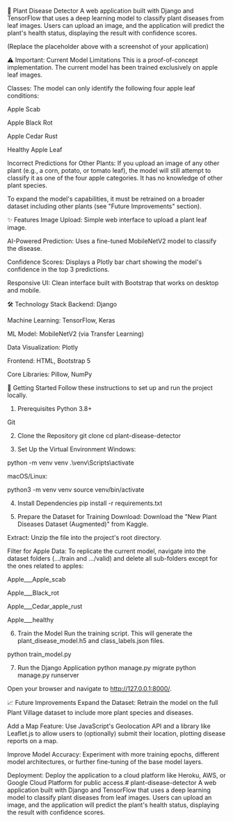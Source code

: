 🌿 Plant Disease Detector
A web application built with Django and TensorFlow that uses a deep learning model to classify plant diseases from leaf images. Users can upload an image, and the application will predict the plant's health status, displaying the result with confidence scores.

(Replace the placeholder above with a screenshot of your application)

⚠️ Important: Current Model Limitations
This is a proof-of-concept implementation. The current model has been trained exclusively on apple leaf images.

Classes: The model can only identify the following four apple leaf conditions:

Apple Scab

Apple Black Rot

Apple Cedar Rust

Healthy Apple Leaf

Incorrect Predictions for Other Plants: If you upload an image of any other plant (e.g., a corn, potato, or tomato leaf), the model will still attempt to classify it as one of the four apple categories. It has no knowledge of other plant species.

To expand the model's capabilities, it must be retrained on a broader dataset including other plants (see "Future Improvements" section).

✨ Features
Image Upload: Simple web interface to upload a plant leaf image.

AI-Powered Prediction: Uses a fine-tuned MobileNetV2 model to classify the disease.

Confidence Scores: Displays a Plotly bar chart showing the model's confidence in the top 3 predictions.

Responsive UI: Clean interface built with Bootstrap that works on desktop and mobile.

🛠️ Technology Stack
Backend: Django

Machine Learning: TensorFlow, Keras

ML Model: MobileNetV2 (via Transfer Learning)

Data Visualization: Plotly

Frontend: HTML, Bootstrap 5

Core Libraries: Pillow, NumPy

🚀 Getting Started
Follow these instructions to set up and run the project locally.

1. Prerequisites
Python 3.8+

Git

2. Clone the Repository
git clone <your-repository-url>
cd plant-disease-detector

3. Set Up the Virtual Environment
Windows:

python -m venv venv
.\venv\Scripts\activate

macOS/Linux:

python3 -m venv venv
source venv/bin/activate

4. Install Dependencies
pip install -r requirements.txt

5. Prepare the Dataset for Training
Download: Download the "New Plant Diseases Dataset (Augmented)" from Kaggle.

Extract: Unzip the file into the project's root directory.

Filter for Apple Data: To replicate the current model, navigate into the dataset folders (.../train and .../valid) and delete all sub-folders except for the ones related to apples:

Apple___Apple_scab

Apple___Black_rot

Apple___Cedar_apple_rust

Apple___healthy

6. Train the Model
Run the training script. This will generate the plant_disease_model.h5 and class_labels.json files.

python train_model.py

7. Run the Django Application
python manage.py migrate
python manage.py runserver

Open your browser and navigate to http://127.0.0.1:8000/.

📈 Future Improvements
Expand the Dataset: Retrain the model on the full Plant Village dataset to include more plant species and diseases.

Add a Map Feature: Use JavaScript's Geolocation API and a library like Leaflet.js to allow users to (optionally) submit their location, plotting disease reports on a map.

Improve Model Accuracy: Experiment with more training epochs, different model architectures, or further fine-tuning of the base model layers.

Deployment: Deploy the application to a cloud platform like Heroku, AWS, or Google Cloud Platform for public access.# plant-disease-detector
A web application built with Django and TensorFlow that uses a deep learning model to classify plant diseases from leaf images. Users can upload an image, and the application will predict the plant's health status, displaying the result with confidence scores.
